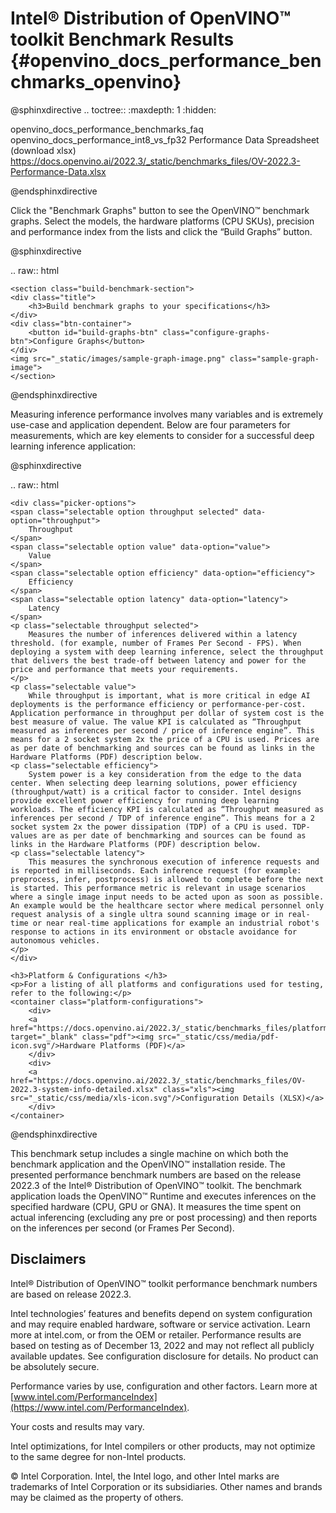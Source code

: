 # Intel® Distribution of OpenVINO™ toolkit Benchmark Results {#openvino_docs_performance_benchmarks_openvino}

@sphinxdirective
.. toctree::
   :maxdepth: 1
   :hidden:

   openvino_docs_performance_benchmarks_faq
   openvino_docs_performance_int8_vs_fp32
   Performance Data Spreadsheet (download xlsx) <https://docs.openvino.ai/2022.3/_static/benchmarks_files/OV-2022.3-Performance-Data.xlsx>

@endsphinxdirective


Click the "Benchmark Graphs" button to see the OpenVINO™ benchmark graphs. Select the models, the hardware platforms (CPU SKUs), 
precision and performance index from the lists and click the “Build Graphs” button.

@sphinxdirective


.. raw:: html

    <section class="build-benchmark-section">
    <div class="title">
        <h3>Build benchmark graphs to your specifications</h3>
    </div>
    <div class="btn-container">
        <button id="build-graphs-btn" class="configure-graphs-btn">Configure Graphs</button>
    </div>
    <img src="_static/images/sample-graph-image.png" class="sample-graph-image">
    </section>

@endsphinxdirective

Measuring inference performance involves many variables and is extremely use-case and application dependent. 
Below are four parameters for measurements, which are key elements to consider for a successful deep learning inference application:

@sphinxdirective

.. raw:: html

    <div class="picker-options">
    <span class="selectable option throughput selected" data-option="throughput">
        Throughput
    </span>
    <span class="selectable option value" data-option="value">
        Value
    </span>
    <span class="selectable option efficiency" data-option="efficiency">
        Efficiency
    </span>
    <span class="selectable option latency" data-option="latency">
        Latency
    </span>
    <p class="selectable throughput selected">
        Measures the number of inferences delivered within a latency threshold. (for example, number of Frames Per Second - FPS). When deploying a system with deep learning inference, select the throughput that delivers the best trade-off between latency and power for the price and performance that meets your requirements.
    </p>
    <p class="selectable value">
        While throughput is important, what is more critical in edge AI deployments is the performance efficiency or performance-per-cost. Application performance in throughput per dollar of system cost is the best measure of value. The value KPI is calculated as “Throughput measured as inferences per second / price of inference engine”. This means for a 2 socket system 2x the price of a CPU is used. Prices are as per date of benchmarking and sources can be found as links in the Hardware Platforms (PDF) description below.
    <p class="selectable efficiency">
        System power is a key consideration from the edge to the data center. When selecting deep learning solutions, power efficiency (throughput/watt) is a critical factor to consider. Intel designs provide excellent power efficiency for running deep learning workloads. The efficiency KPI is calculated as “Throughput measured as inferences per second / TDP of inference engine”. This means for a 2 socket system 2x the power dissipation (TDP) of a CPU is used. TDP-values are as per date of benchmarking and sources can be found as links in the Hardware Platforms (PDF) description below.
    <p class="selectable latency">
        This measures the synchronous execution of inference requests and is reported in milliseconds. Each inference request (for example: preprocess, infer, postprocess) is allowed to complete before the next is started. This performance metric is relevant in usage scenarios where a single image input needs to be acted upon as soon as possible. An example would be the healthcare sector where medical personnel only request analysis of a single ultra sound scanning image or in real-time or near real-time applications for example an industrial robot's response to actions in its environment or obstacle avoidance for autonomous vehicles.
    </p>
    </div>

    <h3>Platform & Configurations </h3>
    <p>For a listing of all platforms and configurations used for testing, refer to the following:</p>
    <container class="platform-configurations">
        <div>
        <a href="https://docs.openvino.ai/2022.3/_static/benchmarks_files/platform_list_22.3.pdf" target="_blank" class="pdf"><img src="_static/css/media/pdf-icon.svg"/>Hardware Platforms (PDF)</a>
        </div>
        <div>
        <a href="https://docs.openvino.ai/2022.3/_static/benchmarks_files/OV-2022.3-system-info-detailed.xlsx" class="xls"><img src="_static/css/media/xls-icon.svg"/>Configuration Details (XLSX)</a>
        </div>
    </container>

@endsphinxdirective

This benchmark setup includes a single machine on which both the benchmark application and the OpenVINO™ installation reside. The presented performance benchmark numbers are based on the release 2022.3 of the Intel® Distribution of OpenVINO™ toolkit.
The benchmark application loads the OpenVINO™ Runtime and executes inferences on the specified hardware (CPU, GPU or GNA). 
It measures the time spent on actual inferencing (excluding any pre or post processing) and then reports on the inferences per second (or Frames Per Second). 


## Disclaimers

Intel® Distribution of OpenVINO™ toolkit performance benchmark numbers are based on release 2022.3.

Intel technologies’ features and benefits depend on system configuration and may require enabled hardware, software or service activation. Learn more at intel.com, or from the OEM or retailer. Performance results are based on testing as of December 13, 2022 and may not reflect all publicly available updates. See configuration disclosure for details. No product can be absolutely secure.

Performance varies by use, configuration and other factors. Learn more at [www.intel.com/PerformanceIndex](https://www.intel.com/PerformanceIndex).

Your costs and results may vary.

Intel optimizations, for Intel compilers or other products, may not optimize to the same degree for non-Intel products.

© Intel Corporation. Intel, the Intel logo, and other Intel marks are trademarks of Intel Corporation or its subsidiaries. Other names and brands may be claimed as the property of others.